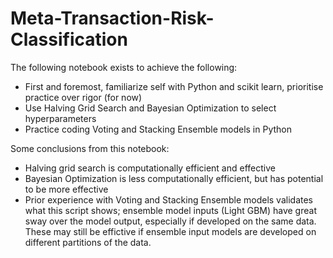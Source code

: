 # Meta-Transaction-Risk-Classification
The following notebook exists to achieve the following:
- First and foremost, familiarize self with Python and scikit learn, prioritise practice over rigor (for now)
- Use Halving Grid Search and Bayesian Optimization to select hyperparameters
- Practice coding Voting and Stacking Ensemble models in Python

Some conclusions from this notebook:
- Halving grid search is computationally efficient and effective
- Bayesian Optimization is less computationally efficient, but has potential to be more effective
- Prior experience with Voting and Stacking Ensemble models validates what this script shows;
  ensemble model inputs (Light GBM) have great sway over the model output, especially if developed on the same data.
  These may still be effictive if ensemble input models are developed on different partitions of the data. 
